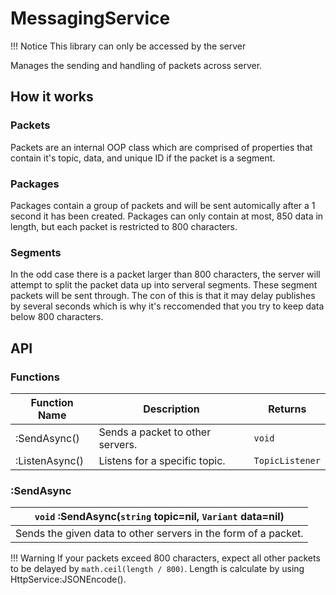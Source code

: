 # MessagingService

!!! Notice
    This library can only be accessed by the server

Manages the sending and handling of packets across server.

## How it works

### Packets

Packets are an internal OOP class which are comprised of properties that contain it's topic, data, and unique ID if the packet is a segment.

### Packages

Packages contain a group of packets and will be sent automically after a 1 second it has been created. Packages can only contain at most, 850 data in length, but each packet is restricted to 800 characters.

### Segments

In the odd case there is a packet larger than 800 characters, the server will attempt to split the packet data up into serveral segments. These segment packets will be sent through.
The con of this is that it may delay publishes by several seconds which is why it's reccomended that you try to keep data below 800 characters.

## API

### Functions

| Function Name | Description | Returns |
|---------------|-------------|---------|
| :SendAsync() | Sends a packet to other servers. | ``void`` |
| :ListenAsync() | Listens for a specific topic. | ``TopicListener`` |

### :SendAsync

| ``void`` :SendAsync(``string`` topic=nil, ``Variant`` data=nil) |
|----|
| Sends the given data to other servers in the form of a packet. |

!!! Warning
    If your packets exceed 800 characters, expect all other packets to be delayed by ``math.ceil(length / 800)``. Length is calculate by using HttpService:JSONEncode().
